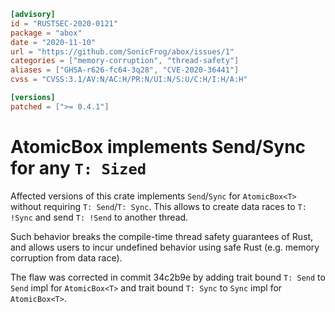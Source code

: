 ```toml
[advisory]
id = "RUSTSEC-2020-0121"
package = "abox"
date = "2020-11-10"
url = "https://github.com/SonicFrog/abox/issues/1"
categories = ["memory-corruption", "thread-safety"]
aliases = ["GHSA-r626-fc64-3q28", "CVE-2020-36441"]
cvss = "CVSS:3.1/AV:N/AC:H/PR:N/UI:N/S:U/C:H/I:H/A:H"

[versions]
patched = [">= 0.4.1"]
```

# AtomicBox<T> implements Send/Sync for any `T: Sized`

Affected versions of this crate implements `Send`/`Sync` for `AtomicBox<T>` without requiring `T: Send`/`T: Sync`. This allows to create data races to `T: !Sync` and send `T: !Send` to another thread.

Such behavior breaks the compile-time thread safety guarantees of Rust, and allows users to incur undefined behavior using safe Rust (e.g. memory corruption from data race).

The flaw was corrected in commit 34c2b9e by adding trait bound `T: Send` to `Send` impl for `AtomicBox<T>` and trait bound `T: Sync` to `Sync` impl for `AtomicBox<T>`.

